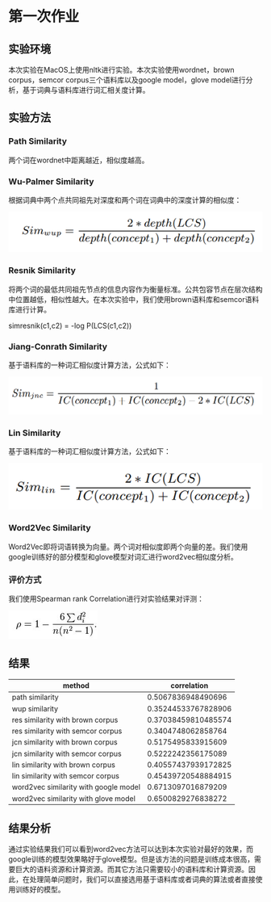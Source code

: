 # 第一次作业

## 实验环境

本次实验在MacOS上使用nltk进行实验。本次实验使用wordnet，brown corpus，semcor corpus三个语料库以及google model，glove model进行分析，基于词典与语料库进行词汇相关度计算。

## 实验方法

### Path Similarity

两个词在wordnet中距离越近，相似度越高。

### Wu-Palmer Similarity

根据词典中两个点共同祖先对深度和两个词在词典中的深度计算的相似度：

![Wu-Palmer Similarity](./resource/wup.png)

### Resnik Similarity

将两个词的最低共同祖先节点的信息内容作为衡量标准。公共包容节点在层次结构中位置越低，相似性越大。在本次实验中，我们使用brown语料库和semcor语料库进行计算。

simresnik(c1,c2) = -log P(LCS(c1,c2))

### Jiang-Conrath Similarity

基于语料库的一种词汇相似度计算方法，公式如下：

![Jiang-Conrath similarity](./resource/jcn.png)

### Lin Similarity

基于语料库的一种词汇相似度计算方法，公式如下：

![Lin Similarity](./resource/lin.png)

### Word2Vec Similarity

Word2Vec即将词语转换为向量。两个词对相似度即两个向量的差。我们使用google训练好的部分模型和glove模型对词汇进行word2vec相似度分析。

### 评价方式

我们使用Spearman rank Correlation进行对实验结果对评测：

![Spearman](resource/spearman.jpeg)

## 结果

| method                                | correlation         |
| ------------------------------------- | ------------------- |
| path similarity                       | 0.5067836948490696  |
| wup similarity                        | 0.35244533767828906 |
| res similarity with brown corpus      | 0.37038459810485574 |
| res similarity with semcor corpus     | 0.3404748062858764  |
| jcn similarity with brown corpus      | 0.5175495833915609  |
| jcn similarity with semcor corpus     | 0.5222242356175089  |
| lin similarity with brown corpus      | 0.40557437939172825 |
| lin similarity with semcor corpus     | 0.45439720548884915 |
| word2vec similarity with google model | 0.6713097016879209  |
| word2vec similarity with glove model  | 0.6500829276838272  |

## 结果分析

通过实验结果我们可以看到word2vec方法可以达到本次实验对最好的效果，而google训练的模型效果略好于glove模型。但是该方法的问题是训练成本很高，需要巨大的语料资源和计算资源。而其它方法只需要较小的语料库和计算资源。因此，在处理简单问题时，我们可以直接选用基于语料库或者词典的算法或者直接使用训练好的模型。